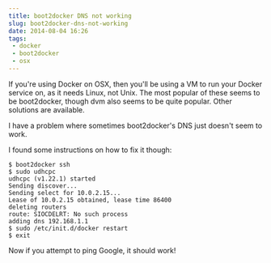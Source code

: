 ---title: boot2docker DNS not workingslug: boot2docker-dns-not-workingdate: 2014-08-04 16:26tags:  - docker - boot2docker - osx---If you're using Docker on OSX, then you'll be using a VM to run your Docker service on, as it needs Linux, not Unix. The most popular of these seems to be boot2docker, though dvm also seems to be quite popular. Other solutions are available.

I have a problem where sometimes boot2docker's DNS just doesn't seem to work.

I found some instructions on how to fix it though:

    $ boot2docker ssh
    $ sudo udhcpc
    udhcpc (v1.22.1) started
    Sending discover...
    Sending select for 10.0.2.15...
    Lease of 10.0.2.15 obtained, lease time 86400
    deleting routers
    route: SIOCDELRT: No such process
    adding dns 192.168.1.1    
    $ sudo /etc/init.d/docker restart
    $ exit

Now if you attempt to ping Google, it should work!